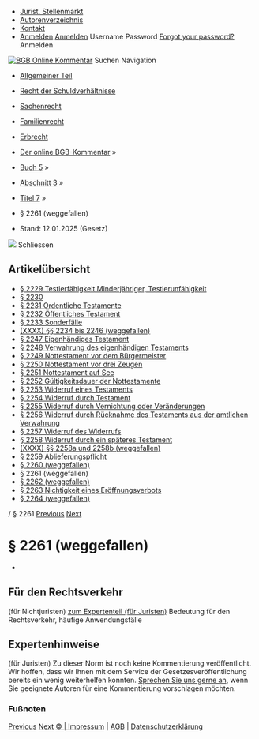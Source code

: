   * [Jurist. Stellenmarkt](https://bgb.kommentar.de/Buch-5/Abschnitt-3/Titel-7/</job-board> "Jurist. Stellenmarkt")
  * [Autorenverzeichnis](https://bgb.kommentar.de/Buch-5/Abschnitt-3/Titel-7/</Autorenverzeichnis> "Autorenverzeichnis")
  * [Kontakt](https://bgb.kommentar.de/Buch-5/Abschnitt-3/Titel-7/</Kontakt>)
  * [Anmelden](https://bgb.kommentar.de/Buch-5/Abschnitt-3/Titel-7/<#login> "show login form") [Anmelden](https://bgb.kommentar.de/Buch-5/Abschnitt-3/Titel-7/<#> "hide login form") Username Password
[Forgot your password?](https://bgb.kommentar.de/Buch-5/Abschnitt-3/Titel-7/</user/forgotpassword>) Anmelden 


[![BGB Online Kommentar](https://bgb.kommentar.de/extension/bgb/design/bgb/images/logo.png)](https://bgb.kommentar.de/Buch-5/Abschnitt-3/Titel-7/</> "BGB Online Kommentar")
Suchen
Navigation
  * [Allgemeiner Teil](https://bgb.kommentar.de/Buch-5/Abschnitt-3/Titel-7/</Buch-1>)
  * [Recht der Schuldverhältnisse](https://bgb.kommentar.de/Buch-5/Abschnitt-3/Titel-7/</Buch-2>)
  * [Sachenrecht](https://bgb.kommentar.de/Buch-5/Abschnitt-3/Titel-7/</Buch-3>)
  * [Familienrecht](https://bgb.kommentar.de/Buch-5/Abschnitt-3/Titel-7/</Buch-4>)
  * [Erbrecht](https://bgb.kommentar.de/Buch-5/Abschnitt-3/Titel-7/</Buch-5>)


  * [Der online BGB-Kommentar](https://bgb.kommentar.de/Buch-5/Abschnitt-3/Titel-7/</>) »
  * [Buch 5](https://bgb.kommentar.de/Buch-5/Abschnitt-3/Titel-7/</Buch-5>) »
  * [Abschnitt 3](https://bgb.kommentar.de/Buch-5/Abschnitt-3/Titel-7/</Buch-5/Abschnitt-3>) »
  * [Titel 7](https://bgb.kommentar.de/Buch-5/Abschnitt-3/Titel-7/</Buch-5/Abschnitt-3/Titel-7>) »
  * § 2261 (weggefallen) 
  * Stand: 12.01.2025 (Gesetz) 


![](https://vg01.met.vgwort.de/na/1c9909529ead4f509072c06d9081a7d5)
Schliessen 
## Artikelübersicht
  * [ § 2229 Testierfähigkeit Minderjähriger, Testierunfähigkeit ](https://bgb.kommentar.de/Buch-5/Abschnitt-3/Titel-7/</Buch-5/Abschnitt-3/Titel-7/Testierfaehigkeit-Minderjaehriger-Testierunfaehigkeit>)
  * [ § 2230 ](https://bgb.kommentar.de/Buch-5/Abschnitt-3/Titel-7/</Buch-5/Abschnitt-3/Titel-7/node_2674>)
  * [ § 2231 Ordentliche Testamente ](https://bgb.kommentar.de/Buch-5/Abschnitt-3/Titel-7/</Buch-5/Abschnitt-3/Titel-7/Ordentliche-Testamente>)
  * [ § 2232 Öffentliches Testament ](https://bgb.kommentar.de/Buch-5/Abschnitt-3/Titel-7/</Buch-5/Abschnitt-3/Titel-7/Oeffentliches-Testament>)
  * [ § 2233 Sonderfälle ](https://bgb.kommentar.de/Buch-5/Abschnitt-3/Titel-7/</Buch-5/Abschnitt-3/Titel-7/Sonderfaelle>)
  * [ (XXXX) §§ 2234 bis 2246 (weggefallen) ](https://bgb.kommentar.de/Buch-5/Abschnitt-3/Titel-7/</Buch-5/Abschnitt-3/Titel-7/weggefallen>)
  * [ § 2247 Eigenhändiges Testament ](https://bgb.kommentar.de/Buch-5/Abschnitt-3/Titel-7/</Buch-5/Abschnitt-3/Titel-7/Eigenhaendiges-Testament>)
  * [ § 2248 Verwahrung des eigenhändigen Testaments ](https://bgb.kommentar.de/Buch-5/Abschnitt-3/Titel-7/</Buch-5/Abschnitt-3/Titel-7/Verwahrung-des-eigenhaendigen-Testaments>)
  * [ § 2249 Nottestament vor dem Bürgermeister ](https://bgb.kommentar.de/Buch-5/Abschnitt-3/Titel-7/</Buch-5/Abschnitt-3/Titel-7/Nottestament-vor-dem-Buergermeister>)
  * [ § 2250 Nottestament vor drei Zeugen ](https://bgb.kommentar.de/Buch-5/Abschnitt-3/Titel-7/</Buch-5/Abschnitt-3/Titel-7/Nottestament-vor-drei-Zeugen>)
  * [ § 2251 Nottestament auf See ](https://bgb.kommentar.de/Buch-5/Abschnitt-3/Titel-7/</Buch-5/Abschnitt-3/Titel-7/Nottestament-auf-See>)
  * [ § 2252 Gültigkeitsdauer der Nottestamente ](https://bgb.kommentar.de/Buch-5/Abschnitt-3/Titel-7/</Buch-5/Abschnitt-3/Titel-7/Gueltigkeitsdauer-der-Nottestamente>)
  * [ § 2253 Widerruf eines Testaments ](https://bgb.kommentar.de/Buch-5/Abschnitt-3/Titel-7/</Buch-5/Abschnitt-3/Titel-7/Widerruf-eines-Testaments>)
  * [ § 2254 Widerruf durch Testament ](https://bgb.kommentar.de/Buch-5/Abschnitt-3/Titel-7/</Buch-5/Abschnitt-3/Titel-7/Widerruf-durch-Testament>)
  * [ § 2255 Widerruf durch Vernichtung oder Veränderungen ](https://bgb.kommentar.de/Buch-5/Abschnitt-3/Titel-7/</Buch-5/Abschnitt-3/Titel-7/Widerruf-durch-Vernichtung-oder-Veraenderungen>)
  * [ § 2256 Widerruf durch Rücknahme des Testaments aus der amtlichen Verwahrung ](https://bgb.kommentar.de/Buch-5/Abschnitt-3/Titel-7/</Buch-5/Abschnitt-3/Titel-7/Widerruf-durch-Ruecknahme-des-Testaments-aus-der-amtlichen-Verwahrung>)
  * [ § 2257 Widerruf des Widerrufs ](https://bgb.kommentar.de/Buch-5/Abschnitt-3/Titel-7/</Buch-5/Abschnitt-3/Titel-7/Widerruf-des-Widerrufs>)
  * [ § 2258 Widerruf durch ein späteres Testament ](https://bgb.kommentar.de/Buch-5/Abschnitt-3/Titel-7/</Buch-5/Abschnitt-3/Titel-7/Widerruf-durch-ein-spaeteres-Testament>)
  * [ (XXXX) §§ 2258a und 2258b (weggefallen) ](https://bgb.kommentar.de/Buch-5/Abschnitt-3/Titel-7/</Buch-5/Abschnitt-3/Titel-7/weggefallen2>)
  * [ § 2259 Ablieferungspflicht ](https://bgb.kommentar.de/Buch-5/Abschnitt-3/Titel-7/</Buch-5/Abschnitt-3/Titel-7/Ablieferungspflicht>)
  * [ § 2260 (weggefallen) ](https://bgb.kommentar.de/Buch-5/Abschnitt-3/Titel-7/</Buch-5/Abschnitt-3/Titel-7/weggefallen3>)
  * § 2261 (weggefallen) 
  * [ § 2262 (weggefallen) ](https://bgb.kommentar.de/Buch-5/Abschnitt-3/Titel-7/</Buch-5/Abschnitt-3/Titel-7/weggefallen5>)
  * [ § 2263 Nichtigkeit eines Eröffnungsverbots ](https://bgb.kommentar.de/Buch-5/Abschnitt-3/Titel-7/</Buch-5/Abschnitt-3/Titel-7/Nichtigkeit-eines-Eroeffnungsverbots>)
  * [ § 2264 (weggefallen) ](https://bgb.kommentar.de/Buch-5/Abschnitt-3/Titel-7/</Buch-5/Abschnitt-3/Titel-7/weggefallen6>)


/ § 2261 
[Previous](https://bgb.kommentar.de/Buch-5/Abschnitt-3/Titel-7/</Buch-5/Abschnitt-3/Titel-7/weggefallen3> "§ 2260 \(weggefallen\)") [Next](https://bgb.kommentar.de/Buch-5/Abschnitt-3/Titel-7/</Buch-5/Abschnitt-3/Titel-7/weggefallen5> "§ 2262 \(weggefallen\)")
# § 2261 (weggefallen)
-
## Für den Rechtsverkehr 
(für Nichtjuristen)
[zum Expertenteil (für Juristen)](https://bgb.kommentar.de/Buch-5/Abschnitt-3/Titel-7/<#expertenhinweise>)
Bedeutung für den Rechtsverkehr, häufige Anwendungsfälle
## Expertenhinweise
(für Juristen)
Zu dieser Norm ist noch keine Kommentierung veröffentlicht. Wir hoffen, dass wir Ihnen mit dem Service der Gesetzesveröffentlichung bereits ein wenig weiterhelfen konnten. [Sprechen Sie uns gerne an](https://bgb.kommentar.de/Buch-5/Abschnitt-3/Titel-7/</Kontakt>), wenn Sie geeignete Autoren für eine Kommentierung vorschlagen möchten. 
### Fußnoten
[Previous](https://bgb.kommentar.de/Buch-5/Abschnitt-3/Titel-7/</Buch-5/Abschnitt-3/Titel-7/weggefallen3> "§ 2260 \(weggefallen\)") [Next](https://bgb.kommentar.de/Buch-5/Abschnitt-3/Titel-7/</Buch-5/Abschnitt-3/Titel-7/weggefallen5> "§ 2262 \(weggefallen\)")
[© | Impressum](https://bgb.kommentar.de/Buch-5/Abschnitt-3/Titel-7/</Kontakt>) | [AGB](https://bgb.kommentar.de/Buch-5/Abschnitt-3/Titel-7/</AGB>) | [Datenschutzerklärung](https://bgb.kommentar.de/Buch-5/Abschnitt-3/Titel-7/</Datenschutzerklaerung-fuer-Leser>)
